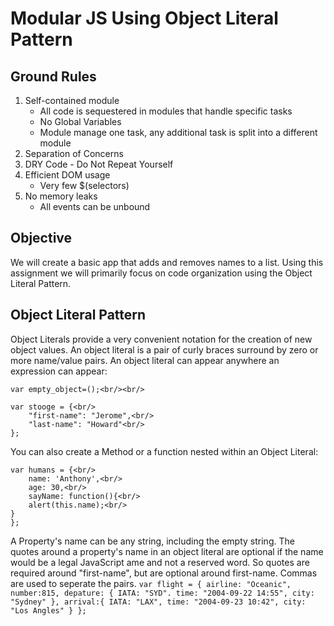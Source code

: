# Modular JS Using Object Literal Pattern
## Ground Rules
1. Self-contained module
	- All code is sequestered in modules that handle specific tasks
	- No Global Variables
	- Module manage one task, any additional task is split into a different module
2. Separation of Concerns
3. DRY Code - Do Not Repeat Yourself
4. Efficient DOM usage
	- Very few $(selectors)
5. No memory leaks
	- All events can be unbound

## Objective
We will create a basic app that adds and removes names to a list. Using this assignment we will primarily focus on code organization using the Object Literal Pattern.

## Object Literal Pattern
Object Literals provide a very convenient notation for the creation of new object values. An object literal is a pair of curly braces surround by zero or more name/value pairs. An object literal can appear anywhere an expression can appear:

~~~~
var empty_object=();<br/><br/>

var stooge = {<br/>
	"first-name": "Jerome",<br/>
	"last-name": "Howard"<br/>
};
~~~~

You can also create a Method or a function nested within an Object Literal:
~~~~
var humans = {<br/>
	name: 'Anthony',<br/>
	age: 30,<br/>
	sayName: function(){<br/>
	alert(this.name);<br/>
}
};
~~~~


A Property's name can be any string, including the empty string. The quotes around a property's name in an object literal are optional if the name would be a legal JavaScript ame and not a reserved word. So quotes are required around "first-name", but are optional around first-name. Commas are used to seperate the pairs.
`
var flight = {
	airline: "Oceanic",
	number:815,
	depature: {
	IATA: "SYD".
	time: "2004-09-22 14:55",
	city: "Sydney"
},
arrival:{
	IATA: "LAX",
	time: "2004-09-23 10:42",
	city: "Los Angles"
}
};
`
